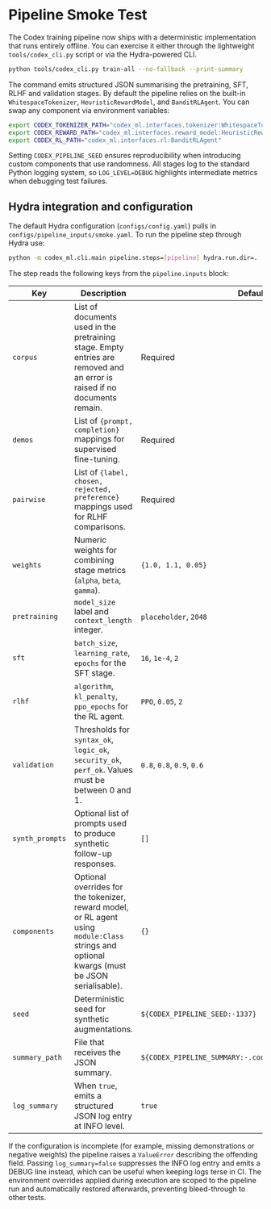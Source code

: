 # Pipeline Smoke Test

The Codex training pipeline now ships with a deterministic implementation that
runs entirely offline. You can exercise it either through the lightweight
`tools/codex_cli.py` script or via the Hydra-powered CLI.

```bash
python tools/codex_cli.py train-all --no-fallback --print-summary
```
The command emits structured JSON summarising the pretraining, SFT, RLHF and
validation stages. By default the pipeline relies on the built-in
`WhitespaceTokenizer`, `HeuristicRewardModel`, and `BanditRLAgent`. You can swap
any component via environment variables:

```bash
export CODEX_TOKENIZER_PATH="codex_ml.interfaces.tokenizer:WhitespaceTokenizer"
export CODEX_REWARD_PATH="codex_ml.interfaces.reward_model:HeuristicRewardModel"
export CODEX_RL_PATH="codex_ml.interfaces.rl:BanditRLAgent"
```
Setting `CODEX_PIPELINE_SEED` ensures reproducibility when introducing custom
components that use randomness. All stages log to the standard Python logging
system, so `LOG_LEVEL=DEBUG` highlights intermediate metrics when debugging test
failures.

## Hydra integration and configuration

The default Hydra configuration (`configs/config.yaml`) pulls in
`configs/pipeline_inputs/smoke.yaml`. To run the pipeline step through Hydra use:

```bash
python -m codex_ml.cli.main pipeline.steps=[pipeline] hydra.run.dir=.
```
The step reads the following keys from the `pipeline.inputs` block:

| Key | Description | Defaults |
| --- | --- | --- |
| `corpus` | List of documents used in the pretraining stage. Empty entries are removed and an error is raised if no documents remain. | Required |
| `demos` | List of `{prompt, completion}` mappings for supervised fine-tuning. | Required |
| `pairwise` | List of `{label, chosen, rejected, preference}` mappings used for RLHF comparisons. | Required |
| `weights` | Numeric weights for combining stage metrics (`alpha`, `beta`, `gamma`). | `{1.0, 1.1, 0.05}` |
| `pretraining` | `model_size` label and `context_length` integer. | `placeholder`, `2048` |
| `sft` | `batch_size`, `learning_rate`, `epochs` for the SFT stage. | `16`, `1e-4`, `2` |
| `rlhf` | `algorithm`, `kl_penalty`, `ppo_epochs` for the RL agent. | `PPO`, `0.05`, `2` |
| `validation` | Thresholds for `syntax_ok`, `logic_ok`, `security_ok`, `perf_ok`. Values must be between 0 and 1. | `0.8`, `0.8`, `0.9`, `0.6` |
| `synth_prompts` | Optional list of prompts used to produce synthetic follow-up responses. | `[]` |
| `components` | Optional overrides for the tokenizer, reward model, or RL agent using `module:Class` strings and optional kwargs (must be JSON serialisable). | `{}` |
| `seed` | Deterministic seed for synthetic augmentations. | `${CODEX_PIPELINE_SEED:-1337}` |
| `summary_path` | File that receives the JSON summary. | `${CODEX_PIPELINE_SUMMARY:-.codex/pipeline/summary.json}` |
| `log_summary` | When `true`, emits a structured JSON log entry at INFO level. | `true` |

If the configuration is incomplete (for example, missing demonstrations or
negative weights) the pipeline raises a `ValueError` describing the offending
field. Passing `log_summary=false` suppresses the INFO log entry and emits a
DEBUG line instead, which can be useful when keeping logs terse in CI. The
environment overrides applied during execution are scoped to the pipeline run
and automatically restored afterwards, preventing bleed-through to other tests.
